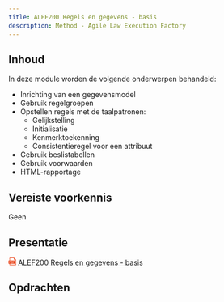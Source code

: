```yaml
---
title: ALEF200 Regels en gegevens - basis
description: Method - Agile Law Execution Factory
---
```


## Inhoud

In deze module worden de volgende onderwerpen behandeld:
- Inrichting van een gegevensmodel
- Gebruik regelgroepen
- Opstellen regels met de taalpatronen:
  - Gelijkstelling
  - Initialisatie
  - Kenmerktoekenning
  - Consistentieregel voor een attribuut
- Gebruik beslistabellen
- Gebruik voorwaarden
- HTML-rapportage

## Vereiste voorkennis
Geen

## Presentatie
<img src="../../static/img/pdf-icon.png" width="15"> <a href="../../static/pdf/ALEF200 Regels en gegevens - basis.pdf" target="_blank">ALEF200 Regels en gegevens - basis</a>

## Opdrachten
